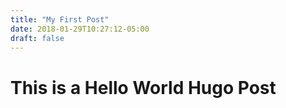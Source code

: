 ```yaml
---
title: "My First Post"
date: 2018-01-29T10:27:12-05:00
draft: false
---
```

<h1>This is a Hello World Hugo Post</h1>

